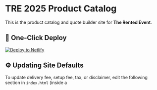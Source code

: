 # TRE 2025 Product Catalog

This is the product catalog and quote builder site for **The Rented Event**.

## 🚀 One-Click Deploy

[![Deploy to Netlify](https://www.netlify.com/img/deploy/button.svg)](https://app.netlify.com/start/deploy?repository=https://github.com/therentedevent/catalog)

## ⚙️ Updating Site Defaults

To update delivery fee, setup fee, tax, or disclaimer, edit the following section in `index.html` (inside a <script> tag):

```js
window.TRE_SETTINGS = {
  disclaimer: "Quote valid for 7 days.",
  deliveryFee: 100,   // Default delivery fee ($)
  setupFee: 50,       // Default setup fee ($)
  taxRate: 8          // Default tax percentage (%)
};
```

- **disclaimer** → text shown in all quotes
- **deliveryFee** → default delivery fee in dollars
- **setupFee** → default setup fee in dollars
- **taxRate** → default tax percentage

## 🛠 Local Testing
Just open `index.html` in your browser or serve with any static server.

## 🌐 Deployment
1. Push this folder to a GitHub repo (e.g., `therentedevent/catalog`).
2. Click the **Deploy to Netlify** button above.
3. Netlify will clone the repo and deploy your site automatically.
